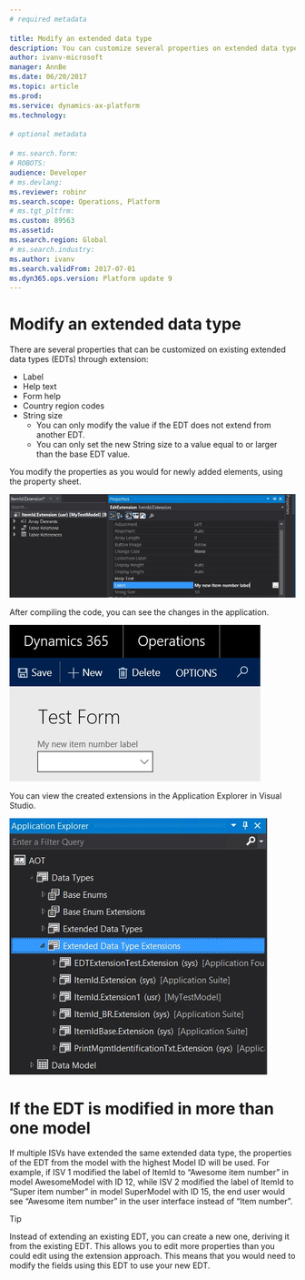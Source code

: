 ```yaml
---
# required metadata

title: Modify an extended data type
description: You can customize several properties on extended data types (EDTs) by using extensions.
author: ivanv-microsoft
manager: AnnBe
ms.date: 06/20/2017
ms.topic: article
ms.prod: 
ms.service: dynamics-ax-platform
ms.technology: 

# optional metadata

# ms.search.form: 
# ROBOTS: 
audience: Developer
# ms.devlang: 
ms.reviewer: robinr
ms.search.scope: Operations, Platform
# ms.tgt_pltfrm: 
ms.custom: 89563
ms.assetid: 
ms.search.region: Global
# ms.search.industry: 
ms.author: ivanv
ms.search.validFrom: 2017-07-01
ms.dyn365.ops.version: Platform update 9
---
```


# Modify an extended data type

There are several properties that can be customized on existing extended data types (EDTs) through extension:
- Label
- Help text
- Form help
- Country region codes
- String size 
    + You can only modify the value if the EDT does not extend from another EDT.
    + You can only set the new String size to a value equal to or larger than the base EDT value.

You modify the properties as you would for newly added elements, using the property sheet.

![Modify EDT](media/EDT01.jpg) 
 
After compiling the code, you can see the changes in the application.

![Modify EDT](media/EDT02.jpg) 

You can view the created extensions in the Application Explorer in Visual Studio.

![Modify EDT](media/EDT03.jpg) 

# If the EDT is modified in more than one model
If multiple ISVs have extended the same extended data type, the properties of the EDT from the model with the highest Model ID will be used. For example, if ISV 1 modified the label of ItemId to “Awesome item number” in model AwesomeModel with ID 12, while ISV 2 modified the label of ItemId to “Super item number” in model SuperModel with ID 15, the end user would see “Awesome item number” in the user interface instead of “Item number”.

> [!TIP]
> Instead of extending an existing EDT, you can create a new one, deriving it from the existing EDT. This allows you to edit more properties than you could edit using the extension approach. This means that you would need to modify the fields using this EDT to use your new EDT.

